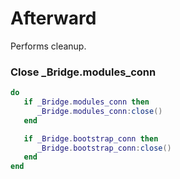 # Afterward

Performs cleanup.

### Close _Bridge.modules_conn

```lua
do
   if _Bridge.modules_conn then
      _Bridge.modules_conn:close()
   end

   if _Bridge.bootstrap_conn then
      _Bridge.bootstrap_conn:close()
   end
end
```

